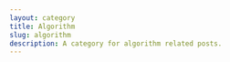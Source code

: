 ```yaml
---
layout: category
title: Algorithm
slug: algorithm
description: A category for algorithm related posts.
---
```

